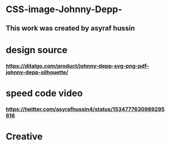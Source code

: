 # CSS-image-Johnny-Depp-

## This work was created by asyraf hussin

# design source
### https://ditalgo.com/product/johnny-depp-svg-png-pdf-johnny-depp-silhouette/

# speed code video
### https://twitter.com/asyrafhussin4/status/1534777630989295616

# Creative 

